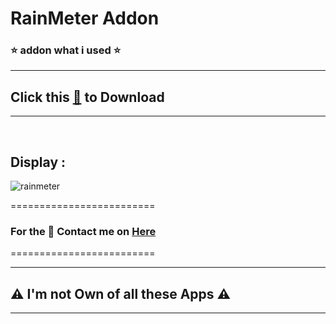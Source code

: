 # RainMeter Addon

### ⭐ addon what i used ⭐
--------------------------------
## Click this [🥑](https://github.com/VfvRizky/MyKit-Desktop/blob/main/Screen/Rain%20Meter%20Screen/RainMeter.zip) to Download
--------------------------------
</br>


## Display :


![rainmeter](https://user-images.githubusercontent.com/73746365/156152010-9907fe0e-78ea-48c4-bb92-8c18f3688474.JPG)



=========================
### For the 🔐 Contact me on [Here](https://vfvrizky.my.id)
=========================

--------------------------------
## ⚠️ I'm not Own of all these Apps ⚠️
--------------------------------
